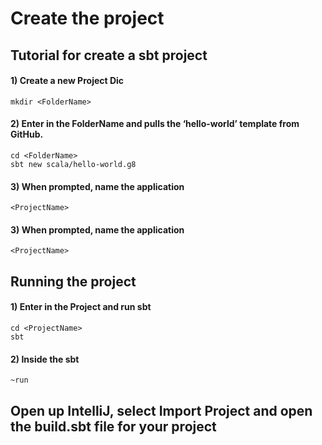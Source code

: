 # Create the project
## Tutorial for create a sbt project

#### 1) Create a new Project Dic 
```console
mkdir <FolderName>
```

#### 2) Enter in the FolderName and pulls the ‘hello-world’ template from GitHub. 
 ```console
 cd <FolderName>
sbt new scala/hello-world.g8
 ```

#### 3) When prompted, name the application 
```console
<ProjectName>
```

#### 3) When prompted, name the application 
```console
<ProjectName>
```

## Running the project

#### 1) Enter in the Project and run sbt
```console
cd <ProjectName>
sbt
```

#### 2) Inside the sbt
```console
~run
```

## Open up IntelliJ, select Import Project and open the build.sbt file for your project